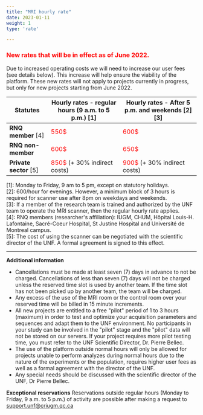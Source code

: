```yaml
---
title: "MRI hourly rate"
date: 2023-01-11
weight: 1
type: 'rate'

---
```

### <span style="color:red"> New rates that will be in effect as of June 2022.</span>
Due to increased operating costs we will need to increase our user fees (see details below). This increase will help ensure the viability of the platform. These new rates will not apply to projects currently in progress, but only for new projects starting from June 2022.

|Statutes       |Hourly rates - regular hours (9 a.m. to 5 p.m.) [1]|Hourly rates - After 5 p.m. and weekends [2] [3]|
|-------|---------------------------------------------|--------------------------------------------------|
| **RNQ member** [4] | <span style="color:red"> 550$| <span style="color:red"> 600$ </span>|
| **RNQ non-member** | <span style="color:red"> 600$| <span style="color:red"> 650$ </span> | The researcher pays the ethics review fee which is billed at $50/hour for the first 25 hours of scanner use ($1250). After the first 25 hours, the regular rate applies. |
| **Private sector** [5] | <span style="color:red"> 850$ </span> (+ 30% indirect costs) | <span style="color:red"> 900$ </span> (+ 30% indirect costs) |


[1]: Monday to Friday, 9 am to 5 pm, except on statutory holidays. <br/> [2]: 600/hour for evenings. However, a minimum block of 3 hours is required for scanner use after 8pm on weekdays and weekends. <br/> [3]: If a member of the research team is trained and authorized by the UNF team to operate the MRI scanner, then the regular hourly rate applies. <br/> [4]: RNQ members (researcher's affiliation): IUGM, CHUM, Hôpital Louis-H. Lafontaine, Sacré-Coeur Hospital, St Justine Hospital and Université de Montreal campus. <br/> [5]: The cost of using the scanner can be negotiated with the scientific director of the UNF. A formal agreement is signed to this effect.



---


__Additional information__

- Cancellations must be made at least seven (7) days in advance to not be charged. Cancellations of less than seven (7) days will not be charged unless the reserved time slot is used by another team. If the time slot has not been picked up by another team, the team will be charged.
- Any excess of the use of the MRI room or the control room over your reserved time will be billed in 15 minute increments.
- All new projects are entitled to a free "pilot" period of 1 to 3 hours (maximum) in order to test and optimize your acquisition parameters and sequences and adapt them to the UNF environment. No participants in your study can be involved in the "pilot" stage and the "pilot" data will not be stored on our servers. If your project requires more pilot testing time, you must refer to the UNF Scientific Director, Dr. Pierre Bellec.
- The use of the platform outside normal hours will only be allowed for projects unable to perform analyzes during normal hours due to the nature of the experiments or the population, requires higher user fees as well as a formal agreement with the director of the UNF.
- Any special needs should be discussed with the scientific director of the UNF, Dr Pierre Bellec.



__Exceptional reservations__
Reservations outside regular hours (Monday to Friday, 9 a.m. to 5 p.m.) of activity are possible after making a request to support.unf@criugm.qc.ca

